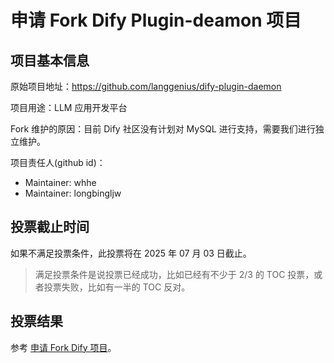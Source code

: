 # 申请 Fork Dify Plugin-deamon 项目

## 项目基本信息

原始项目地址：https://github.com/langgenius/dify-plugin-daemon

项目用途：LLM 应用开发平台

Fork 维护的原因：目前 Dify 社区没有计划对 MySQL 进行支持，需要我们进行独立维护。

项目责任人(github id)：

- Maintainer: whhe
- Maintainer: longbingljw

## 投票截止时间

如果不满足投票条件，此投票将在 2025 年 07 月 03 日截止。

> 满足投票条件是说投票已经成功，比如已经有不少于 2/3 的 TOC 投票，或者投票失败，比如有一半的 TOC 反对。


## 投票结果

参考 [申请 Fork Dify 项目](https://github.com/oceanbase/community/pull/33)。
